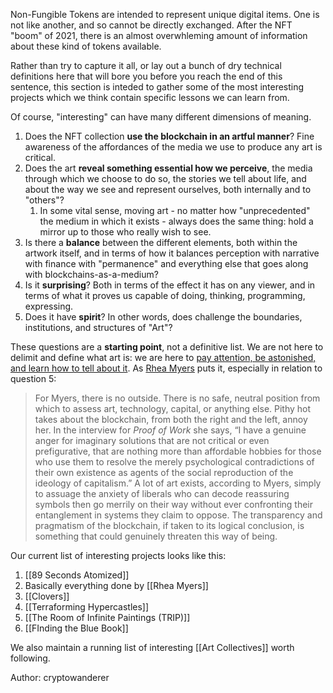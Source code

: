Non-Fungible Tokens are intended to represent unique digital items. One is not like another, and so cannot be directly exchanged. After the NFT "boom" of 2021, there is an almost overwhleming amount of information about these kind of tokens available.

Rather than try to capture it all, or lay out a bunch of dry technical definitions here that will bore you before you reach the end of this sentence, this section is inteded to gather some of the most interesting projects which we think contain specific lessons we can learn from.

Of course, "interesting" can have many different dimensions of meaning.

1. Does the NFT collection **use the blockchain in an artful manner**? Fine awareness of the affordances of the media we use to produce any art is critical.
2. Does the art **reveal something essential how we perceive**, the media through which we choose to do so, the stories we tell about life, and about the way we see and represent ourselves, both internally and to "others"?
	1. In some vital sense, moving art - no matter how "unprecedented" the medium in which it exists - always does the same thing: hold a mirror up to those who really wish to see.
3. Is there a **balance** between the different elements, both within the artwork itself, and in terms of how it balances perception with narrative with finance with "permanence" and everything else that goes along with blockchains-as-a-medium?
4. Is it **surprising**? Both in terms of the effect it has on any viewer, and in terms of what it proves us capable of doing, thinking, programming, expressing.
5. Does it have **spirit**? In other words, does challenge the boundaries, institutions, and structures of "Art"? 

These questions are a **starting point**, not a definitive list. We are not here to delimit and define what art is: we are here to [pay attention, be astonished, and learn how to tell about it](https://www.livingcompass.org/wwow/pay-attention-be-astonished-tell-about-it). As [Rhea Myers](https://outland.art/rhea-myers/) puts it, especially in relation to question 5:

>For Myers, there is no outside. There is no safe, neutral position from which to assess art, technology, capital, or anything else. Pithy hot takes about the blockchain, from both the right and the left, annoy her. In the interview for _Proof of Work_ she says, “I have a genuine anger for imaginary solutions that are not critical or even prefigurative, that are nothing more than affordable hobbies for those who use them to resolve the merely psychological contradictions of their own existence as agents of the social reproduction of the ideology of capitalism.” A lot of art exists, according to Myers, simply to assuage the anxiety of liberals who can decode reassuring symbols then go merrily on their way without ever confronting their entanglement in systems they claim to oppose. The transparency and pragmatism of the blockchain, if taken to its logical conclusion, is something that could genuinely threaten this way of being.

Our current list of interesting projects looks like this:

1. [[89 Seconds Atomized]]
2. Basically everything done by [[Rhea Myers]]
3. [[Clovers]]
4. [[Terraforming Hypercastles]]
5. [[The Room of Infinite Paintings (TRIP)]]
6. [[FInding the Blue Book]]

We also maintain a running list of interesting [[Art Collectives]] worth following.

Author: cryptowanderer